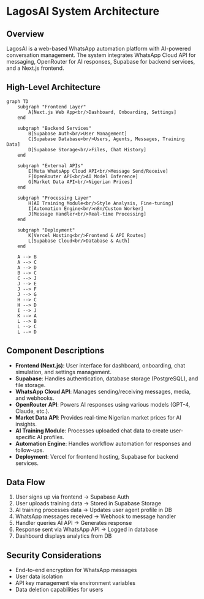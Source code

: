 # LagosAI System Architecture

## Overview
LagosAI is a web-based WhatsApp automation platform with AI-powered conversation management. The system integrates WhatsApp Cloud API for messaging, OpenRouter for AI responses, Supabase for backend services, and a Next.js frontend.

## High-Level Architecture

```mermaid
graph TD
    subgraph "Frontend Layer"
        A[Next.js Web App<br/>Dashboard, Onboarding, Settings]
    end

    subgraph "Backend Services"
        B[Supabase Auth<br/>User Management]
        C[Supabase Database<br/>Users, Agents, Messages, Training Data]
        D[Supabase Storage<br/>Files, Chat History]
    end

    subgraph "External APIs"
        E[Meta WhatsApp Cloud API<br/>Message Send/Receive]
        F[OpenRouter API<br/>AI Model Inference]
        G[Market Data API<br/>Nigerian Prices]
    end

    subgraph "Processing Layer"
        H[AI Training Module<br/>Style Analysis, Fine-tuning]
        I[Automation Engine<br/>n8n/Custom Worker]
        J[Message Handler<br/>Real-time Processing]
    end

    subgraph "Deployment"
        K[Vercel Hosting<br/>Frontend & API Routes]
        L[Supabase Cloud<br/>Database & Auth]
    end

    A --> B
    A --> C
    A --> D
    B --> C
    C --> J
    J --> E
    J --> F
    J --> G
    H --> C
    H --> D
    I --> J
    K --> A
    L --> B
    L --> C
    L --> D
```

## Component Descriptions

- **Frontend (Next.js)**: User interface for dashboard, onboarding, chat simulation, and settings management.
- **Supabase**: Handles authentication, database storage (PostgreSQL), and file storage.
- **WhatsApp Cloud API**: Manages sending/receiving messages, media, and webhooks.
- **OpenRouter API**: Powers AI responses using various models (GPT-4, Claude, etc.).
- **Market Data API**: Provides real-time Nigerian market prices for AI insights.
- **AI Training Module**: Processes uploaded chat data to create user-specific AI profiles.
- **Automation Engine**: Handles workflow automation for responses and follow-ups.
- **Deployment**: Vercel for frontend hosting, Supabase for backend services.

## Data Flow
1. User signs up via frontend → Supabase Auth
2. User uploads training data → Stored in Supabase Storage
3. AI training processes data → Updates user agent profile in DB
4. WhatsApp messages received → Webhook to message handler
5. Handler queries AI API → Generates response
6. Response sent via WhatsApp API → Logged in database
7. Dashboard displays analytics from DB

## Security Considerations
- End-to-end encryption for WhatsApp messages
- User data isolation
- API key management via environment variables
- Data deletion capabilities for users